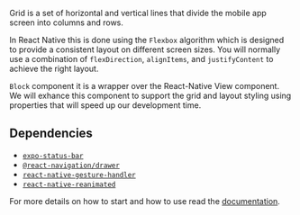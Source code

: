 
Grid is a set of horizontal and vertical lines that divide the mobile app screen into columns and rows.

In React Native this is done using the `Flexbox` algorithm which is designed to provide a consistent layout on different screen sizes. You will normally use a combination of `flexDirection`, `alignItems`, and `justifyContent` to achieve the right layout.

`Block` component it is a wrapper over the React-Native View component. We will exhance this component to support the grid and layout styling using properties that will speed up our development time.

## Dependencies
- [`expo-status-bar`](https://docs.expo.dev/versions/latest/sdk/status-bar/)
- [`@react-navigation/drawer`](https://reactnavigation.org/docs/drawer-based-navigation/)
- [`react-native-gesture-handler`](https://docs.swmansion.com/react-native-gesture-handler/docs/)
- [`react-native-reanimated`](https://docs.swmansion.com/react-native-reanimated/)


For more details on how to start and how to use read the [documentation](https://redonalla.github.io/flexnative/).